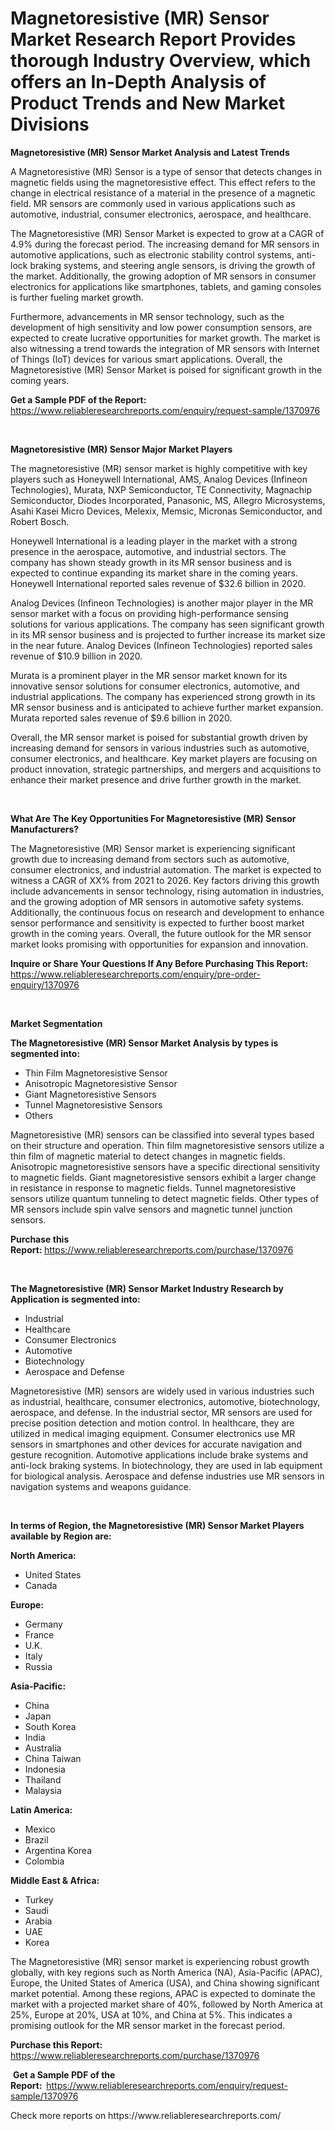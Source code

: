 <p><h1>Magnetoresistive (MR) Sensor Market Research Report Provides thorough Industry Overview, which offers an In-Depth Analysis of Product Trends and New Market Divisions</h1></p><p><strong>Magnetoresistive (MR) Sensor Market Analysis and Latest Trends</strong></p>
<p><p>A Magnetoresistive (MR) Sensor is a type of sensor that detects changes in magnetic fields using the magnetoresistive effect. This effect refers to the change in electrical resistance of a material in the presence of a magnetic field. MR sensors are commonly used in various applications such as automotive, industrial, consumer electronics, aerospace, and healthcare.</p><p>The Magnetoresistive (MR) Sensor Market is expected to grow at a CAGR of 4.9% during the forecast period. The increasing demand for MR sensors in automotive applications, such as electronic stability control systems, anti-lock braking systems, and steering angle sensors, is driving the growth of the market. Additionally, the growing adoption of MR sensors in consumer electronics for applications like smartphones, tablets, and gaming consoles is further fueling market growth.</p><p>Furthermore, advancements in MR sensor technology, such as the development of high sensitivity and low power consumption sensors, are expected to create lucrative opportunities for market growth. The market is also witnessing a trend towards the integration of MR sensors with Internet of Things (IoT) devices for various smart applications. Overall, the Magnetoresistive (MR) Sensor Market is poised for significant growth in the coming years.</p></p>
<p><strong>Get a Sample PDF of the Report:&nbsp;</strong> <a href="https://www.reliableresearchreports.com/enquiry/request-sample/1370976">https://www.reliableresearchreports.com/enquiry/request-sample/1370976</a></p>
<p>&nbsp;</p>
<p><strong>Magnetoresistive (MR) Sensor Major Market Players</strong></p>
<p><p>The magnetoresistive (MR) sensor market is highly competitive with key players such as Honeywell International, AMS, Analog Devices (Infineon Technologies), Murata, NXP Semiconductor, TE Connectivity, Magnachip Semiconductor, Diodes Incorporated, Panasonic, MS, Allegro Microsystems, Asahi Kasei Micro Devices, Melexix, Memsic, Micronas Semiconductor, and Robert Bosch.</p><p>Honeywell International is a leading player in the market with a strong presence in the aerospace, automotive, and industrial sectors. The company has shown steady growth in its MR sensor business and is expected to continue expanding its market share in the coming years. Honeywell International reported sales revenue of $32.6 billion in 2020.</p><p>Analog Devices (Infineon Technologies) is another major player in the MR sensor market with a focus on providing high-performance sensing solutions for various applications. The company has seen significant growth in its MR sensor business and is projected to further increase its market size in the near future. Analog Devices (Infineon Technologies) reported sales revenue of $10.9 billion in 2020.</p><p>Murata is a prominent player in the MR sensor market known for its innovative sensor solutions for consumer electronics, automotive, and industrial applications. The company has experienced strong growth in its MR sensor business and is anticipated to achieve further market expansion. Murata reported sales revenue of $9.6 billion in 2020.</p><p>Overall, the MR sensor market is poised for substantial growth driven by increasing demand for sensors in various industries such as automotive, consumer electronics, and healthcare. Key market players are focusing on product innovation, strategic partnerships, and mergers and acquisitions to enhance their market presence and drive further growth in the market.</p></p>
<p>&nbsp;</p>
<p><strong>What Are The Key Opportunities For Magnetoresistive (MR) Sensor Manufacturers?</strong></p>
<p><p>The Magnetoresistive (MR) Sensor market is experiencing significant growth due to increasing demand from sectors such as automotive, consumer electronics, and industrial automation. The market is expected to witness a CAGR of XX% from 2021 to 2026. Key factors driving this growth include advancements in sensor technology, rising automation in industries, and the growing adoption of MR sensors in automotive safety systems. Additionally, the continuous focus on research and development to enhance sensor performance and sensitivity is expected to further boost market growth in the coming years. Overall, the future outlook for the MR sensor market looks promising with opportunities for expansion and innovation.</p></p>
<p><strong>Inquire or Share Your Questions If Any Before Purchasing This Report:</strong> <a href="https://www.reliableresearchreports.com/enquiry/pre-order-enquiry/1370976">https://www.reliableresearchreports.com/enquiry/pre-order-enquiry/1370976</a></p>
<p>&nbsp;</p>
<p><strong>Market Segmentation</strong></p>
<p><strong>The Magnetoresistive (MR) Sensor Market Analysis by types is segmented into:</strong></p>
<p><ul><li>Thin Film Magnetoresistive Sensor</li><li>Anisotropic Magnetoresistive Sensor</li><li>Giant Magnetoresistive Sensors</li><li>Tunnel Magnetoresistive Sensors</li><li>Others</li></ul></p>
<p><p>Magnetoresistive (MR) sensors can be classified into several types based on their structure and operation. Thin film magnetoresistive sensors utilize a thin film of magnetic material to detect changes in magnetic fields. Anisotropic magnetoresistive sensors have a specific directional sensitivity to magnetic fields. Giant magnetoresistive sensors exhibit a larger change in resistance in response to magnetic fields. Tunnel magnetoresistive sensors utilize quantum tunneling to detect magnetic fields. Other types of MR sensors include spin valve sensors and magnetic tunnel junction sensors.</p></p>
<p><strong>Purchase this Report:&nbsp;</strong><a href="https://www.reliableresearchreports.com/purchase/1370976">https://www.reliableresearchreports.com/purchase/1370976</a></p>
<p>&nbsp;</p>
<p><strong>The Magnetoresistive (MR) Sensor Market Industry Research by Application is segmented into:</strong></p>
<p><ul><li>Industrial</li><li>Healthcare</li><li>Consumer Electronics</li><li>Automotive</li><li>Biotechnology</li><li>Aerospace and Defense</li></ul></p>
<p><p>Magnetoresistive (MR) sensors are widely used in various industries such as industrial, healthcare, consumer electronics, automotive, biotechnology, aerospace, and defense. In the industrial sector, MR sensors are used for precise position detection and motion control. In healthcare, they are utilized in medical imaging equipment. Consumer electronics use MR sensors in smartphones and other devices for accurate navigation and gesture recognition. Automotive applications include brake systems and anti-lock braking systems. In biotechnology, they are used in lab equipment for biological analysis. Aerospace and defense industries use MR sensors in navigation systems and weapons guidance.</p></p>
<p>&nbsp;</p>
<p><strong>In terms of Region, the Magnetoresistive (MR) Sensor Market Players available by Region are:</strong></p>
<p>
    <p> <strong> North America: </strong>
        <ul>
            <li>United States</li>
            <li>Canada</li>
        </ul>
        </p> 
    <p> <strong> Europe: </strong>
        <ul>
            <li>Germany</li>
            <li>France</li>
            <li>U.K.</li>
            <li>Italy</li>
            <li>Russia</li>
        </ul>
        </p> 
    <p> <strong> Asia-Pacific: </strong>
        <ul>
            <li>China</li>
            <li>Japan</li>
            <li>South Korea</li>
            <li>India</li>
            <li>Australia</li>
            <li>China Taiwan</li>
            <li>Indonesia</li>
            <li>Thailand</li>
            <li>Malaysia</li>
        </ul>
        </p> 
    <p> <strong> Latin America: </strong>
        <ul>
            <li>Mexico</li>
            <li>Brazil</li>
            <li>Argentina Korea</li>
            <li>Colombia</li>
        </ul>
        </p> 
    <p> <strong> Middle East & Africa: </strong>
        <ul>
            <li>Turkey</li>
            <li>Saudi</li>
            <li>Arabia</li>
            <li>UAE</li>
            <li>Korea</li>
        </ul>
    </p>
    </p>
<p><p>The Magnetoresistive (MR) sensor market is experiencing robust growth globally, with key regions such as North America (NA), Asia-Pacific (APAC), Europe, the United States of America (USA), and China showing significant market potential. Among these regions, APAC is expected to dominate the market with a projected market share of 40%, followed by North America at 25%, Europe at 20%, USA at 10%, and China at 5%. This indicates a promising outlook for the MR sensor market in the forecast period.</p></p>
<p><strong>Purchase this Report: </strong><a href="https://www.reliableresearchreports.com/purchase/1370976">https://www.reliableresearchreports.com/purchase/1370976</a></p>
<p>&nbsp;<strong>Get a Sample PDF of the Report:&nbsp;&nbsp;</strong><a href="https://www.reliableresearchreports.com/enquiry/request-sample/1370976">https://www.reliableresearchreports.com/enquiry/request-sample/1370976</a></p>
<p><strong></strong></p>
<p>Check more reports on https://www.reliableresearchreports.com/</p>